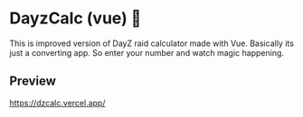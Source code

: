 
# DayzCalc (vue) 🌲
This is improved version of DayZ raid calculator made with Vue. Basically its just a converting app. So enter your number and watch magic happening.





## Preview

https://dzcalc.vercel.app/
